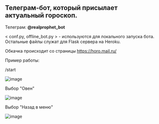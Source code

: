 ## Телеграм-бот, который присылает актуальный гороскоп.

Телеграм: **@realprophet_bot**

< conf.py, offline_bot.py > - используются для локального запуска бота.
Остальные файлы служат для Flask сервера на Heroku.

Обкачка происходит со страницы https://horo.mail.ru/


Пример работы:

/start

![image](https://user-images.githubusercontent.com/42929213/125284224-ddd3c000-e321-11eb-9dbc-ea1a084ff985.png
)

Выбор "Овен"

![image](https://user-images.githubusercontent.com/42929213/125284246-e5936480-e321-11eb-8850-429eaac4b244.png)

Выбор "Назад в меню"

![image](https://user-images.githubusercontent.com/42929213/125284263-e9bf8200-e321-11eb-8822-2601bf5edc35.png)
